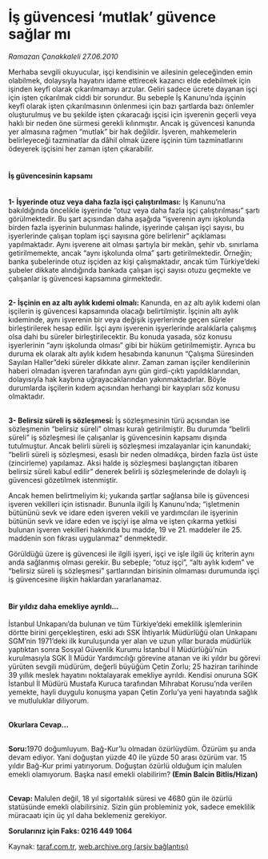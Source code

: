 # İş güvencesi ‘mutlak’ güvence sağlar mı

*Ramazan Çanakkaleli 27.06.2010*

<div class="yazi"><p>Merhaba sevgili okuyucular, işçi kendisinin ve ailesinin geleceğinden emin olabilmek, dolaysıyla hayatını idame ettirecek kazancı elde edebilmek için işinden keyfî olarak çıkarılmamayı arzular. Geliri sadece ücrete dayanan işçi için işten çıkarılmak ciddi bir sorundur. Bu sebeple İş Kanunu’nda işçinin keyfî olarak işten çıkarılmasının önlenmesi için bazı şartlarda bazı önlemler oluşturulmuş ve bu şekilde işten çıkaracağı işçisi için işverenin geçerli veya haklı bir neden öne sürmesi gerekli kılınmıştır. Ancak iş güvencesi kanunda yer almasına rağmen “mutlak” bir hak değildir. İşveren, mahkemelerin belirleyeceği tazminatlar da dâhil olmak üzere işçinin tüm tazminatlarını ödeyerek işçisini her zaman işten çıkarabilir.</p>
<h4><br/>İş güvencesinin kapsamı</h4>
<p><b><br/>1- İşyerinde otuz veya daha fazla işçi çalıştırılması:</b> İş Kanunu’na bakıldığında öncelikle işyerinde “otuz veya daha fazla işçi çalıştırılması” şartı görülmektedir. Bu şart açısından daha aşağıda “işverenin aynı işkolunda birden fazla işyerinin bulunması halinde, işyerinde çalışan işçi sayısı, bu işyerlerinde çalışan toplam işçi sayısına göre belirlenir” açıklaması yapılmaktadır. Aynı işverene ait olması şartıyla bir mekân, şehir vb. sınırlama getirilmemekte, ancak “aynı işkolunda olma” şartı getirilmektedir. Örneğin; banka şubelerinde otuz işçiden az kişi çalışmaktadır, ancak tüm Türkiye’deki şubeler dikkate alındığında bankada çalışan işçi sayısı otuzu geçmekte ve çalışanlar iş güvencesi kapsamına girmektedir.</p>
<p><b><br/>2- İşçinin en az altı aylık kıdemi olmalı: </b>Kanunda, en az altı aylık kıdemi olan işçilerin iş güvencesi kapsamında olacağı belirtilmiştir. İşçinin altı aylık kıdeminde, aynı işverenin bir veya değişik işyerlerinde geçen süreler birleştirilerek hesap edilir. İşçi aynı işverenin işyerlerinde aralıklarla çalışmış olsa dahi bu süreler birleştirilecektir. Bu konuda yasada, söz konusu işyerlerinin “aynı işkolunda olması” gibi bir hüküm getirilmemiştir. Ayrıca bu duruma ek olarak altı aylık kıdem hesabında kanunun “Çalışma Süresinden Sayılan Haller”deki süreler dikkate alınır. Zaman zaman işçiler kendilerinin haberi olmadan işveren tarafından aynı gün girdi-çıktı yapıldıklarından, dolayısıyla hak kaybına uğrayacaklarından yakınmaktadırlar. Böyle durumlarda işçilerin kıdem açısından herhangi bir kayıpları söz konusu olmaktadır.</p>
<p><b><br/>3- Belirsiz süreli iş sözleşmesi: </b>İş sözleşmesinin türü açısından ise sözleşmenin “belirsiz süreli” olması kuralı getirilmiştir. Bu durumda “belirli süreli” iş sözleşmesi ile çalışanlar iş güvencesinin kapsamı dışında tutulmuştur. Ancak belirli süreli iş sözleşmesi imzalayanlar için kanundaki; “belirli süreli iş sözleşmesi, esaslı bir neden olmadıkça, birden fazla üst üste (zincirleme) yapılamaz. Aksi halde iş sözleşmesi başlangıçtan itibaren belirsiz süreli kabul edilir” denerek belirli iş sözleşmelerinde de dolaylı iş güvencesi gözetilmek istenmiştir. </p>
<p>Ancak hemen belirtmeliyim ki; yukarıda şartlar sağlansa bile iş güvencesi işveren vekilleri için istisnadır. Bununla ilgili İş Kanunu’nda; “işletmenin bütününü sevk ve idare eden işveren vekili ve yardımcıları ile işyerinin bütünün sevk ve idare eden ve işçiyi işe alma ve işten çıkarma yetkisi bulunan işveren vekilleri hakkında bu madde, 19 ve 21. maddeler ile 25. maddenin son fıkrası uygulanmaz” denmektedir.</p>
<p>Görüldüğü üzere iş güvencesi ile ilgili işyeri, işçi ve işle ilgili üç kriterin aynı anda sağlanmış olması gerekir. Bu sebeple; “otuz işçi”, “altı aylık kıdem” ve “belirsiz süreli iş sözleşmesi” şartlarından birisinin olmaması durumunda işçi iş güvencesine ilişkin haklardan yararlanamaz.</p>
<h4><br/>Bir yıldız daha emekliye ayrıldı...</h4>
<p>İstanbul Unkapanı’da bulunan ve tüm Türkiye’deki emeklilik işlemlerinin dörtte birini gerçekleştiren, eski adı SSK İhtiyarlık Müdürlüğü olan Unkapanı SGM’nin 1971’deki ilk kuruluşunda yer alan ve uzun yıllar burada müdürlük yaptıktan sonra Sosyal Güvenlik Kurumu İstanbul İl Müdürlüğü’nün kurulmasıyla SGK İl Müdür Yardımcılığı görevine atanan ve iki yıldır bu görevi yürüten sevgili müdürüm, değerli büyüğüm Çetin Zorlu; 25 haziran tarihinde 39 yıllık meslek hayatını noktalayarak emekliye ayrıldı. Kendisi onuruna SGK İstanbul İl Müdürü Mustafa Kuruca tarafından Mihrabat Korusu’nda verilen yemekte, hayli duygulu konuşma yapan Çetin Zorlu’ya yeni hayatında sağlık ve mutluluklar diliyorum.</p>
<p><b><br/>Okurlara Cevap...</b></p>
<p><b><br/>Soru:</b>1970 doğumluyum. Bağ-Kur’lu olmadan özürlüydüm. Özürüm şu anda devam ediyor. Yani doğuştan yüzde 40 ile yüzde 50 arası özürüm var. 15 yıldır Bağ-Kur primi yatırıyorum. Doğuştan özürlü olduğum için malulen emekli olamıyorum. Başka nasıl emekli olabilirim? <b>(Emin Balcin Bitlis/Hizan)</b></p>
<p><b><br/>Cevap: </b>Malulen değil, 18 yıl sigortalılık süresi ve 4680 gün ile özürlü statüsünde emekli olabilirsiniz. Sizin gün probleminiz yok, sadece emeklilik müracaatı için üç yıl daha beklemeniz gerekiyor.</p>
<p><b>Sorularınız için Faks: 0216 449 1064</b></p></div>

Kaynak: [taraf.com.tr](http://www.taraf.com.tr:80/ramazan-canakkaleli/makale-is-guvencesi-mutlak-guvence-saglar-mi.htm), [web.archive.org (arşiv bağlantısı)](http://web.archive.org/web/20100630155352/http://www.taraf.com.tr:80/ramazan-canakkaleli/makale-is-guvencesi-mutlak-guvence-saglar-mi.htm)
